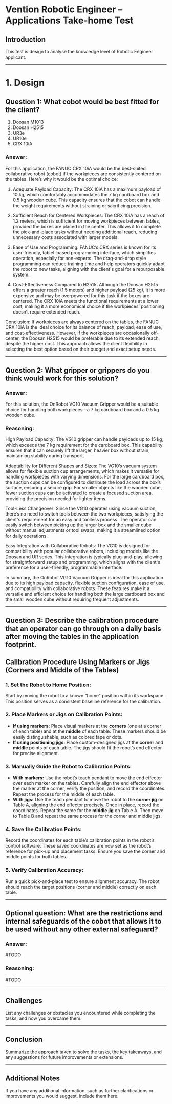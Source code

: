 # Vention Robotic Engineer – Applications Take-home Test

## Introduction

This test is design to analyse the knowledge level of Robotic Engineer applicant.

---
# 1. Design 

## Question 1: What cobot would be best fitted for the client?
1. Doosan M1013
2. Doosan H2515
3. UR3e
4. UR10e
5. CRX 10iA

### Answer:
For this application, the FANUC CRX 10iA would be the best-suited collaborative robot (cobot) if the workpieces are consistently centered on the tables. Here’s why it would be the optimal choice:

1.	Adequate Payload Capacity: The CRX 10iA has a maximum payload of 10 kg, which comfortably accommodates the 7 kg cardboard box and 0.5 kg wooden cube. This capacity ensures that the cobot can handle the weight requirements without straining or sacrificing precision.

2. Sufficient Reach for Centered Workpieces: The CRX 10iA has a reach of 1.2 meters, which is sufficient for moving workpieces between tables, provided the boxes are placed in the center. This allows it to complete the pick-and-place tasks without needing additional reach, reducing unnecessary costs associated with larger models.

3. Ease of Use and Programming: FANUC’s CRX series is known for its user-friendly, tablet-based programming interface, which simplifies operation, especially for non-experts. The drag-and-drop style programming can reduce training time and help operators quickly adapt the robot to new tasks, aligning with the client's goal for a repurposable system.

4. Cost-Effectiveness Compared to H2515: Although the Doosan H2515 offers a greater reach (1.5 meters) and higher payload (25 kg), it is more expensive and may be overpowered for this task if the boxes are centered. The CRX 10iA meets the functional requirements at a lower cost, making it a more economical choice if the workpieces’ positioning doesn’t require extended reach.

Conclusion:
If workpieces are always centered on the tables, the FANUC CRX 10iA is the ideal choice for its balance of reach, payload, ease of use, and cost-effectiveness. However, if the workpieces are occasionally off-center, the Doosan H2515 would be preferable due to its extended reach, despite the higher cost. This approach allows the client flexibility in selecting the best option based on their budget and exact setup needs.


---

## Question 2: What gripper or grippers do you think would work for this solution?

### Answer:
For this solution, the OnRobot VG10 Vacuum Gripper would be a suitable choice for handling both workpieces—a 7 kg cardboard box and a 0.5 kg wooden cube.

### Reasoning:
High Payload Capacity: The VG10 gripper can handle payloads up to 15 kg, which exceeds the 7 kg requirement for the cardboard box. This capability ensures that it can securely lift the larger, heavier box without strain, maintaining stability during transport.

Adaptability for Different Shapes and Sizes: The VG10’s vacuum system allows for flexible suction cup arrangements, which makes it versatile for handling workpieces with varying dimensions. For the large cardboard box, the suction cups can be configured to distribute the load across the box’s surface, ensuring a secure grip. For smaller objects like the wooden cube, fewer suction cups can be activated to create a focused suction area, providing the precision needed for lighter items.

Tool-Less Changeover: Since the VG10 operates using vacuum suction, there’s no need to switch tools between the two workpieces, satisfying the client's requirement for an easy and toolless process. The operator can easily switch between picking up the larger box and the smaller cube without manual adjustments or tool swaps, making it a streamlined option for daily operations.

Easy Integration with Collaborative Robots: The VG10 is designed for compatibility with popular collaborative robots, including models like the Doosan and UR series. This integration is typically plug-and-play, allowing for straightforward setup and programming, which aligns with the client's preference for a user-friendly, programmable interface.

In summary, the OnRobot VG10 Vacuum Gripper is ideal for this application due to its high payload capacity, flexible suction configuration, ease of use, and compatibility with collaborative robots. These features make it a versatile and efficient choice for handling both the large cardboard box and the small wooden cube without requiring frequent adjustments.

---

## Question 3: Describe the calibration procedure that an operator can go through on a daily basis after moving the tables in the application footprint.


## Calibration Procedure Using Markers or Jigs (Corners and Middle of the Tables)

### 1. Set the Robot to Home Position:
Start by moving the robot to a known "home" position within its workspace. This position serves as a consistent baseline reference for the calibration.

### 2. Place Markers or Jigs on Calibration Points:
- **If using markers:** Place visual markers at the **corners** (one at a corner of each table) and at the **middle** of each table. These markers should be easily distinguishable, such as colored tape or dots.
- **If using positioning jigs:** Place custom-designed jigs at the **corner** and **middle** points of each table. The jigs should fit the robot’s end effector for precise alignment.

### 3. Manually Guide the Robot to Calibration Points:
- **With markers:** Use the robot’s teach pendant to move the end effector over each marker on the tables. Carefully align the end effector above the marker at the corner, verify the position, and record the coordinates. Repeat the process for the middle of each table.
- **With jigs:** Use the teach pendant to move the robot to the **corner jig** on Table A, aligning the end effector precisely. Once in place, record the coordinates. Repeat the same for the **middle jig** on Table A. Then move to Table B and repeat the same process for the corner and middle jigs.

### 4. Save the Calibration Points:
Record the coordinates for each table’s calibration points in the robot’s control software. These saved coordinates are now set as the robot’s reference for pick-up and placement tasks. Ensure you save the corner and middle points for both tables.

### 5. Verify Calibration Accuracy:
Run a quick pick-and-place test to ensure alignment accuracy. The robot should reach the target positions (corner and middle) correctly on each table.

---

## Optional question: What are the restrictions and internal safeguards of the cobot that allows it to be used without any other external safeguard?


### Answer:
#TODO

### Reasoning:
#TODO

---

## Challenges

List any challenges or obstacles you encountered while completing the tasks, and how you overcame them. 

---

## Conclusion

Summarize the approach taken to solve the tasks, the key takeaways, and any suggestions for future improvements or extensions.

---

## Additional Notes

If you have any additional information, such as further clarifications or improvements you would suggest, include them here.

